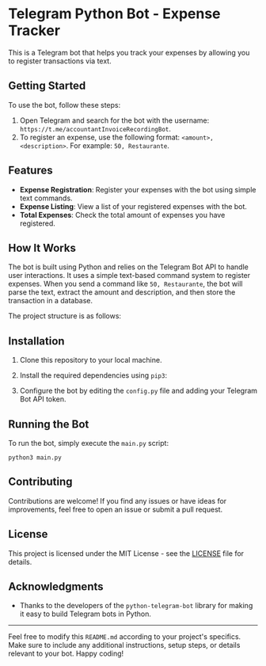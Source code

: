 # Telegram Python Bot - Expense Tracker

This is a Telegram bot that helps you track your expenses by allowing you to register transactions via text.

## Getting Started

To use the bot, follow these steps:

1. Open Telegram and search for the bot with the username: `https://t.me/accountantInvoiceRecordingBot`.
2. To register an expense, use the following format: `<amount>, <description>`. For example: `50, Restaurante`.

## Features

- **Expense Registration**: Register your expenses with the bot using simple text commands.
- **Expense Listing**: View a list of your registered expenses with the bot.
- **Total Expenses**: Check the total amount of expenses you have registered.

## How It Works

The bot is built using Python and relies on the Telegram Bot API to handle user interactions. It uses a simple text-based command system to register expenses. When you send a command like `50, Restaurante`, the bot will parse the text, extract the amount and description, and then store the transaction in a database.

The project structure is as follows:


## Installation

1. Clone this repository to your local machine.
2. Install the required dependencies using `pip3`:

3. Configure the bot by editing the `config.py` file and adding your Telegram Bot API token.

## Running the Bot

To run the bot, simply execute the `main.py` script:

```
python3 main.py
```

## Contributing

Contributions are welcome! If you find any issues or have ideas for improvements, feel free to open an issue or submit a pull request.

## License

This project is licensed under the MIT License - see the [LICENSE](LICENSE) file for details.

## Acknowledgments

- Thanks to the developers of the `python-telegram-bot` library for making it easy to build Telegram bots in Python.

---

Feel free to modify this `README.md` according to your project's specifics. Make sure to include any additional instructions, setup steps, or details relevant to your bot. Happy coding!